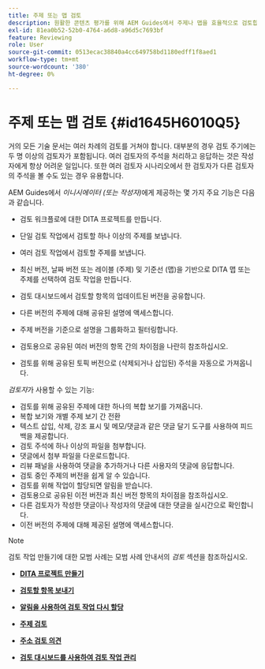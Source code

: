 ```yaml
---
title: 주제 또는 맵 검토
description: 원활한 콘텐츠 평가를 위해 AEM Guides에서 주제나 맵을 효율적으로 검토합니다. AEM Guides의 작성자 및 검토자를 위한 기능을 알아봅니다.
exl-id: 81ea0b52-52b0-4764-a6d8-a96d5c7693bf
feature: Reviewing
role: User
source-git-commit: 0513ecac38840a4cc649758bd1180edff1f8aed1
workflow-type: tm+mt
source-wordcount: '380'
ht-degree: 0%

---
```


# 주제 또는 맵 검토 {#id1645H6010Q5}

거의 모든 기술 문서는 여러 차례의 검토를 거쳐야 합니다. 대부분의 경우 검토 주기에는 두 명 이상의 검토자가 포함됩니다. 여러 검토자의 주석을 처리하고 응답하는 것은 작성자에게 항상 어려운 일입니다. 또한 여러 검토자 시나리오에서 한 검토자가 다른 검토자의 주석을 볼 수도 있는 경우 유용합니다.

AEM Guides에서 *이니시에이터 \(또는 작성자\)*&#x200B;에게 제공하는 몇 가지 주요 기능은 다음과 같습니다.

- 검토 워크플로에 대한 DITA 프로젝트를 만듭니다.
- 단일 검토 작업에서 검토할 하나 이상의 주제를 보냅니다.

- 여러 검토 작업에서 검토할 주제를 보냅니다.

- 최신 버전, 날짜 버전 또는 레이블 \(주제\) 및 기준선 \(맵\)을 기반으로 DITA 맵 또는 주제를 선택하여 검토 작업을 만듭니다.

- 검토 대시보드에서 검토할 항목의 업데이트된 버전을 공유합니다.

- 다른 버전의 주제에 대해 공유된 설명에 액세스합니다.

- 주제 버전을 기준으로 설명을 그룹화하고 필터링합니다.

- 검토용으로 공유된 여러 버전의 항목 간의 차이점을 나란히 참조하십시오.

- 검토를 위해 공유된 토픽 버전으로 \(삭제되거나 삽입된\) 주석을 자동으로 가져옵니다.


*검토자*&#x200B;가 사용할 수 있는 기능:

- 검토를 위해 공유된 주제에 대한 하나의 복합 보기를 가져옵니다.
- 복합 보기와 개별 주제 보기 간 전환
- 텍스트 삽입, 삭제, 강조 표시 및 메모/댓글과 같은 댓글 달기 도구를 사용하여 피드백을 제공합니다.
- 검토 주석에 하나 이상의 파일을 첨부합니다.
- 댓글에서 첨부 파일을 다운로드합니다.
- 리뷰 패널을 사용하여 댓글을 추가하거나 다른 사용자의 댓글에 응답합니다.
- 검토 중인 주제의 버전을 쉽게 알 수 있습니다.
- 검토를 위해 작업이 할당되면 알림을 받습니다.
- 검토용으로 공유된 이전 버전과 최신 버전 항목의 차이점을 참조하십시오.
- 다른 검토자가 작성한 댓글이나 작성자의 댓글에 대한 댓글을 실시간으로 확인합니다.
- 이전 버전의 주제에 대해 제공된 설명에 액세스합니다.

>[!NOTE]
>
> 검토 작업 만들기에 대한 모범 사례는 모범 사례 안내서의 *검토* 섹션을 참조하십시오.

- **[DITA 프로젝트 만들기](authoring-create-dita-project.md)**

- **[검토할 항목 보내기](review-send-topics-for-review.md)**

- **[알림을 사용하여 검토 작업 다시 할당](reassign-review-using-notification.md)**

- **[주제 검토](review-topics.md)**

- **[주소 검토 의견](review-address-review-comments.md)**

- **[검토 대시보드를 사용하여 검토 작업 관리](review-manage-tasks-review-dashboard.md)**
